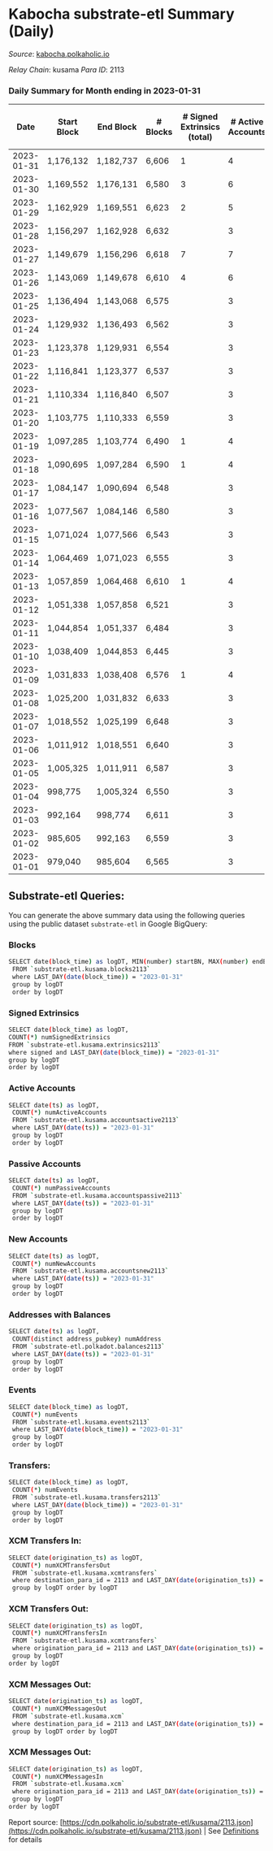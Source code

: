 # Kabocha substrate-etl Summary (Daily)

_Source_: [kabocha.polkaholic.io](https://kabocha.polkaholic.io)

*Relay Chain*: kusama
*Para ID*: 2113



### Daily Summary for Month ending in 2023-01-31


| Date | Start Block | End Block | # Blocks | # Signed Extrinsics (total) | # Active Accounts | # Passive | # New | # Addresses with Balances | # Events | # Transfers | # XCM Transfers In | # XCM Transfers Out | # XCM In | # XCM Out | Issues | 
| ---- | ----------- | --------- | -------- | --------------------------- | ----------------- | --------- | ----- | ------------------------- | -------- | ----------- | ------------------ | ------------------- | -------- | --------- | ------ |
| 2023-01-31 | 1,176,132 | 1,182,737 | 6,606 | 1 | 4 |  |  | 13,221 | 13,240 |   |   |   |  |  |  |
| 2023-01-30 | 1,169,552 | 1,176,131 | 6,580 | 3 | 6 | 1 | 1 | 13,221 | 13,199 | 1  |   |   |  |  |  |
| 2023-01-29 | 1,162,929 | 1,169,551 | 6,623 | 2 | 5 |  |  | 13,220 | 13,279 |   |   |   |  |  |  |
| 2023-01-28 | 1,156,297 | 1,162,928 | 6,632 |  | 3 |  |  | 13,220 | 13,286 |   |   |   |  |  |  |
| 2023-01-27 | 1,149,679 | 1,156,296 | 6,618 | 7 | 7 |  |  | 13,220 | 13,293 | 2  |   |   |  |  |  |
| 2023-01-26 | 1,143,069 | 1,149,678 | 6,610 | 4 | 6 |  |  | 13,220 | 13,262 | 1  |   |   |  |  |  |
| 2023-01-25 | 1,136,494 | 1,143,068 | 6,575 |  | 3 |  |  | 13,220 | 13,172 |   |   |   |  |  |  |
| 2023-01-24 | 1,129,932 | 1,136,493 | 6,562 |  | 3 |  |  | 13,220 | 13,146 |   |   |   |  |  |  |
| 2023-01-23 | 1,123,378 | 1,129,931 | 6,554 |  | 3 |  |  | 13,220 | 13,130 |   |   |   |  |  |  |
| 2023-01-22 | 1,116,841 | 1,123,377 | 6,537 |  | 3 |  |  | 13,220 | 13,099 |   |   |   |  |  |  |
| 2023-01-21 | 1,110,334 | 1,116,840 | 6,507 |  | 3 |  |  | 13,220 | 13,035 |   |   |   |  |  |  |
| 2023-01-20 | 1,103,775 | 1,110,333 | 6,559 |  | 3 |  |  | 13,220 | 13,140 |   |   |   |  |  |  |
| 2023-01-19 | 1,097,285 | 1,103,774 | 6,490 | 1 | 4 | 1 | 1 | 13,220 | 13,008 | 1  |   |   |  |  |  |
| 2023-01-18 | 1,090,695 | 1,097,284 | 6,590 | 1 | 4 | 1 |  | 13,219 | 13,206 | 1  |   |   |  |  |  |
| 2023-01-17 | 1,084,147 | 1,090,694 | 6,548 |  | 3 |  |  | 13,219 | 13,118 |   |   |   |  |  |  |
| 2023-01-16 | 1,077,567 | 1,084,146 | 6,580 |  | 3 |  |  | 13,219 | 13,185 |   |   |   |  |  |  |
| 2023-01-15 | 1,071,024 | 1,077,566 | 6,543 |  | 3 |  |  | 13,219 | 13,107 |   |   |   |  |  |  |
| 2023-01-14 | 1,064,469 | 1,071,023 | 6,555 |  | 3 |  |  | 13,219 | 13,132 |   |   |   |  |  |  |
| 2023-01-13 | 1,057,859 | 1,064,468 | 6,610 | 1 | 4 | 1 | 1 | 13,219 | 13,248 | 1  |   |   |  |  |  |
| 2023-01-12 | 1,051,338 | 1,057,858 | 6,521 |  | 3 |  |  | 13,218 | 13,064 |   |   |   |  |  |  |
| 2023-01-11 | 1,044,854 | 1,051,337 | 6,484 |  | 3 |  |  | 13,218 | 12,990 |   |   |   |  |  |  |
| 2023-01-10 | 1,038,409 | 1,044,853 | 6,445 |  | 3 |  |  | 13,218 | 12,911 |   |   |   |  |  |  |
| 2023-01-09 | 1,031,833 | 1,038,408 | 6,576 | 1 | 4 | 1 |  | 13,218 | 13,181 | 1  |   |   |  |  |  |
| 2023-01-08 | 1,025,200 | 1,031,832 | 6,633 |  | 3 |  |  | 13,218 | 13,288 |   |   |   |  |  |  |
| 2023-01-07 | 1,018,552 | 1,025,199 | 6,648 |  | 3 |  |  | 13,218 | 13,318 |   |   |   |  |  |  |
| 2023-01-06 | 1,011,912 | 1,018,551 | 6,640 |  | 3 |  |  | 13,218 | 13,302 |   |   |   |  |  |  |
| 2023-01-05 | 1,005,325 | 1,011,911 | 6,587 |  | 3 |  |  | 13,218 | 13,196 |   |   |   |  |  |  |
| 2023-01-04 | 998,775 | 1,005,324 | 6,550 |  | 3 |  |  | 13,218 | 13,122 |   |   |   |  |  |  |
| 2023-01-03 | 992,164 | 998,774 | 6,611 |  | 3 |  |  | 13,218 | 13,247 |   |   |   |  |  |  |
| 2023-01-02 | 985,605 | 992,163 | 6,559 |  | 3 |  |  | 13,218 | 13,140 |   |   |   |  |  |  |
| 2023-01-01 | 979,040 | 985,604 | 6,565 |  | 3 |  |  | 13,218 | 13,152 |   |   |   |  |  |  |

## Substrate-etl Queries:
You can generate the above summary data using the following queries using the public dataset `substrate-etl` in Google BigQuery:

### Blocks
```bash
SELECT date(block_time) as logDT, MIN(number) startBN, MAX(number) endBN, COUNT(*) numBlocks 
 FROM `substrate-etl.kusama.blocks2113`  
 where LAST_DAY(date(block_time)) = "2023-01-31" 
 group by logDT 
 order by logDT
```

### Signed Extrinsics
```bash
SELECT date(block_time) as logDT, 
COUNT(*) numSignedExtrinsics 
FROM `substrate-etl.kusama.extrinsics2113`  
where signed and LAST_DAY(date(block_time)) = "2023-01-31" 
group by logDT 
order by logDT
```

### Active Accounts
```bash
SELECT date(ts) as logDT, 
 COUNT(*) numActiveAccounts 
 FROM `substrate-etl.kusama.accountsactive2113` 
 where LAST_DAY(date(ts)) = "2023-01-31" 
 group by logDT 
 order by logDT
```

### Passive Accounts
```bash
SELECT date(ts) as logDT, 
 COUNT(*) numPassiveAccounts 
 FROM `substrate-etl.kusama.accountspassive2113` 
 where LAST_DAY(date(ts)) = "2023-01-31" 
 group by logDT 
 order by logDT
```

### New Accounts
```bash
SELECT date(ts) as logDT, 
 COUNT(*) numNewAccounts 
 FROM `substrate-etl.kusama.accountsnew2113` 
 where LAST_DAY(date(ts)) = "2023-01-31" 
 group by logDT
 order by logDT
```

### Addresses with Balances
```bash
SELECT date(ts) as logDT,
 COUNT(distinct address_pubkey) numAddress 
 FROM `substrate-etl.polkadot.balances2113` 
 where LAST_DAY(date(ts)) = "2023-01-31" 
 group by logDT 
 order by logDT
```

### Events
```bash
SELECT date(block_time) as logDT, 
 COUNT(*) numEvents 
 FROM `substrate-etl.kusama.events2113` 
 where LAST_DAY(date(block_time)) = "2023-01-31" 
 group by logDT 
 order by logDT
```

### Transfers:
```bash
SELECT date(block_time) as logDT, 
 COUNT(*) numEvents 
 FROM `substrate-etl.kusama.transfers2113` 
 where LAST_DAY(date(block_time)) = "2023-01-31" 
 group by logDT 
 order by logDT
```

### XCM Transfers In:
```bash
SELECT date(origination_ts) as logDT, 
 COUNT(*) numXCMTransfersOut 
 FROM `substrate-etl.kusama.xcmtransfers` 
 where destination_para_id = 2113 and LAST_DAY(date(origination_ts)) = "2023-01-31" 
 group by logDT order by logDT
```

### XCM Transfers Out:
```bash
SELECT date(origination_ts) as logDT, 
 COUNT(*) numXCMTransfersIn 
 FROM `substrate-etl.kusama.xcmtransfers` 
 where origination_para_id = 2113 and LAST_DAY(date(origination_ts)) = "2023-01-31" 
 group by logDT 
order by logDT
```

### XCM Messages Out:
```bash
SELECT date(origination_ts) as logDT, 
 COUNT(*) numXCMMessagesOut 
 FROM `substrate-etl.kusama.xcm` 
 where destination_para_id = 2113 and LAST_DAY(date(origination_ts)) = "2023-01-31" 
 group by logDT order by logDT
```

### XCM Messages Out:
```bash
SELECT date(origination_ts) as logDT, 
 COUNT(*) numXCMMessagesIn 
 FROM `substrate-etl.kusama.xcm` 
 where origination_para_id = 2113 and LAST_DAY(date(origination_ts)) = "2023-01-31" 
 group by logDT 
order by logDT
```


Report source: [https://cdn.polkaholic.io/substrate-etl/kusama/2113.json](https://cdn.polkaholic.io/substrate-etl/kusama/2113.json) | See [Definitions](/DEFINITIONS.md) for details
